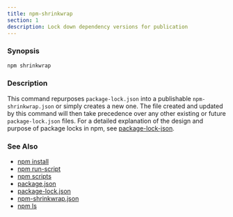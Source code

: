 ```yaml
---
title: npm-shrinkwrap
section: 1
description: Lock down dependency versions for publication
---
```


### Synopsis

```bash
npm shrinkwrap
```

### Description

This command repurposes `package-lock.json` into a publishable
`npm-shrinkwrap.json` or simply creates a new one. The file created and
updated by this command will then take precedence over any other existing
or future `package-lock.json` files. For a detailed explanation of the
design and purpose of package locks in npm, see
[package-lock-json](/configuring-npm/package-lock-json).

### See Also

- [npm install](/commands/npm-install)
- [npm run-script](/commands/npm-run-script)
- [npm scripts](/using-npm/scripts)
- [package.json](/configuring-npm/package-json)
- [package-lock.json](/configuring-npm/package-lock-json)
- [npm-shrinkwrap.json](/configuring-npm/npm-shrinkwrap-json)
- [npm ls](/commands/npm-ls)
